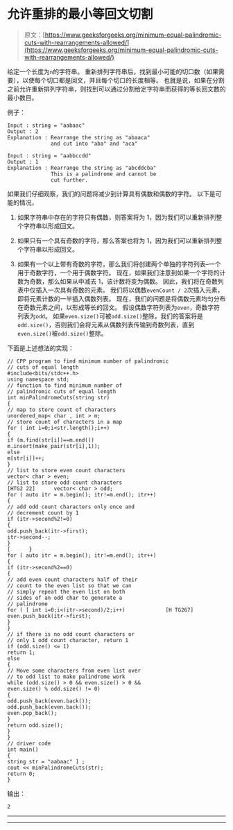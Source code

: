 # 允许重排的最小等回文切割

> 原文：[https://www.geeksforgeeks.org/minimum-equal-palindromic-cuts-with-rearrangements-allowed/](https://www.geeksforgeeks.org/minimum-equal-palindromic-cuts-with-rearrangements-allowed/)

给定一个长度为`n`的字符串。 重新排列字符串后，找到最小可能的切口数（如果需要），以使每个切口都是回文，并且每个切口的长度相等。 也就是说，如果在分割之前允许重新排列字符串，则找到可以通过分割给定字符串而获得的等长回文数的最小数目。

例子：

```
Input : string = "aabaac"
Output : 2
Explanation : Rearrange the string as "abaaca"
              and cut into "aba" and "aca"

Input : string = "aabbccdd"
Output : 1
Explanation : Rearrange the string as "abcddcba"
              This is a palindrome and cannot be 
              cut further.

```

如果我们仔细观察，我们的问题将减少到计算具有偶数和偶数的字符。 以下是可能的情况，

1.  如果字符串中存在的字符只有偶数，则答案将为 1，因为我们可以重新排列整个字符串以形成回文。

2.  如果只有一个具有奇数的字符，那么答案也将为 1，因为我们可以重新排列整个字符串以形成回文。

3.  如果有一个以上带有奇数的字符，那么我们将创建两个单独的字符列表–一个用于奇数字符，一个用于偶数字符。 现在，如果我们注意到如果一个字符的计数为奇数，那么如果从中减去 1，该计数将变为偶数。 因此，我们将在奇数列表中仅插入一次具有奇数的元素。 我们将以偶数`evenCount / 2`次插入元素，即将元素计数的一半插入偶数列表。 现在，我们的问题是将偶数元素均匀分布在奇数元素之间，以形成等长的回文。 假设偶数字符列表为`even`，奇数字符列表为`odd`。 如果`even.size()`可被`odd.size()`整除，我们的答案将是`odd.size()`，否则我们会将元素从偶数列表传输到奇数列表，直到`even.size()`被`odd.size()`整除。

下面是上述想法的实现：

```
// CPP program to find minimum number of palindromic
// cuts of equal length
#include<bits/stdc++.h>
using namespace std;
// function to find minimum number of
// palindromic cuts of equal length
int minPalindromeCuts(string str)
{
// map to store count of characters
unordered_map< char , int > m;
// store count of characters in a map
for ( int i=0;i<str.length();i++)
{
if (m.find(str[i])==m.end())
m.insert(make_pair(str[i],1));
else
m[str[i]]++;
}
// list to store even count characters
vector< char > even;
// list to store odd count characters
[HTG2 22]      vector< char > odd;
for ( auto itr = m.begin(); itr!=m.end(); itr++)
{
// add odd count characters only once and
// decrement count by 1
if (itr->second%2!=0)
{
odd.push_back(itr->first);
itr->second--;
}
[      }
for ( auto itr = m.begin(); itr!=m.end(); itr++)
{
if (itr->second%2==0)
{
// add even count characters half of their
// count to the even list so that we can
// simply repeat the even list on both
// sides of an odd char to generate a
// palindrome
for ( [ int i=0;i<(itr->second)/2;i++)             [H TG267]
even.push_back(itr->first);
}
}
// if there is no odd count characters or
// only 1 odd count character, return 1
if (odd.size() <= 1)
return 1;
else
{
// Move some characters from even list over
// to odd list to make palindrome work
while (odd.size() > 0 && even.size() > 0 &&
even.size() % odd.size() != 0)
{
odd.push_back(even.back());
odd.push_back(even.back());
even.pop_back();
}
return odd.size();
}
}
// driver code
int main()
{
string str = "aabaac" ] ;
cout << minPalindromeCuts(str);
return 0;
}
```

输出：

```
2

```



* * *

* * *



